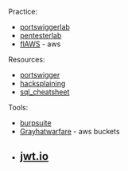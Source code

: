 Practice:
- [portswiggerlab](https://portswigger.net/web-security/all-labs)
- [pentesterlab](https://pentesterlab.com/)
- [flAWS](http://flaws.cloud/) - aws

Resources:
- [portswigger](https://portswigger.net/web-security/all-topics)
- [hacksplaining](https://www.hacksplaining.com/)
- [sql_cheatsheet](https://drive.google.com/file/d/1pHedTKwETtRoUA3B3fpWCfLBixU4tTR0/view)

Tools:
- [burpsuite](https://portswigger.net/burp/releases/professional-community-2023-10-1-2)
- [Grayhatwarfare](https://grayhatwarfare.com/) - aws buckets
- [jwt.io](https://jwt.io/)
	- 



